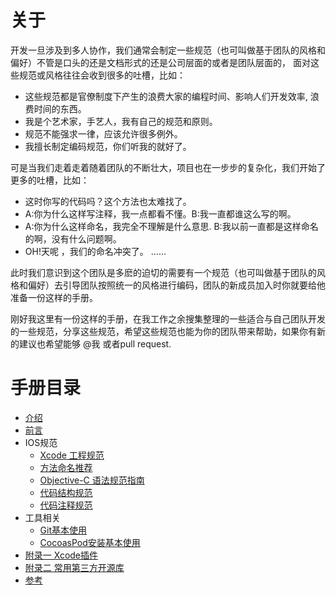 # 关于
开发一旦涉及到多人协作，我们通常会制定一些规范（也可叫做基于团队的风格和偏好）不管是口头的还是文档形式的还是公司层面的或者是团队层面的，
面对这些规范或风格往往会收到很多的吐槽，比如：
 * 这些规范都是官僚制度下产生的浪费大家的编程时间、影响人们开发效率, 浪费时间的东西。
 * 我是个艺术家，手艺人，我有自己的规范和原则。
 * 规范不能强求一律，应该允许很多例外。
 * 我擅长制定编码规范，你们听我的就好了。
 
可是当我们走着走着随着团队的不断壮大，项目也在一步步的复杂化，我们开始了更多的吐槽，比如：
 * 这时你写的代码吗？这个方法也太难找了。
 * A:你为什么这样写注释，我一点都看不懂。B:我一直都谁这么写的啊。
 * A:你为什么这样命名，我完全不理解是什么意思. B:我以前一直都是这样命名的啊，没有什么问题啊。
 * OH!天呢 ，我们的命名冲突了。
 ......

此时我们意识到这个团队是多麽的迫切的需要有一个规范（也可叫做基于团队的风格和偏好）去引导团队按照统一的风格进行编码，团队的新成员加入时你就要给他准备一份这样的手册。

刚好我这里有一份这样的手册，在我工作之余搜集整理的一些适合与自己团队开发的一些规范，分享这些规范，希望这些规范也能为你的团队带来帮助，如果你有新的建议也希望能够 @我 或者pull request.

# 手册目录

* [介绍](#introduce.md)
* [前言](why.md)
* IOS规范
    * [Xcode 工程规范](xcode-project.md)
    * [方法命名推荐](naming-methods.md)
    * [Objective-C 语法规范指南](objective-c-style-guide.md)
    * [代码结构规范](code-structure.md)
    * [代码注释规范](code-comments.md)
* 工具相关
    * [Git基本使用](git-basic.md)
    * [CocoasPod安装基本使用](cocoasPod-basic.md)
* [附录一 Xcode插件](Xcode_Plugins.md)
* [附录二 常用第三方开源库](Third_Party_Library.md)
* [参考](Reference.md)
